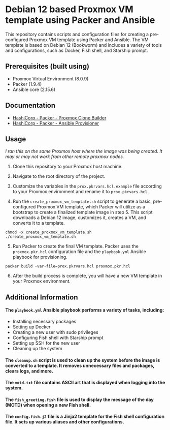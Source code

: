 # Debian 12 based Proxmox VM template using Packer and Ansible

This repository contains scripts and configuration files for creating a pre-configured Proxmox VM template using Packer and Ansible. The VM template is based on Debian 12 (Bookworm) and includes a variety of tools and configurations, such as Docker, Fish shell, and Starship prompt.

## Prerequisites (built using)

- Proxmox Virtual Environment (8.0.9)
- Packer (1.9.4)
- Ansible core (2.15.6)

## Documentation

- [HashiCorp - Packer - Proxmox Clone Builder](https://developer.hashicorp.com/packer/integrations/hashicorp/proxmox/latest/components/builder/clone)
- [HashiCorp - Packer - Ansible Provisioner](https://developer.hashicorp.com/packer/integrations/hashicorp/ansible/latest/components/provisioner/ansible)

## Usage
*I ran this on the same Proxmox host where the image was being created. It may or may not work from other remote proxmox nodes.*

1. Clone this repository to your Proxmox host machine. 

2. Navigate to the root directory of the project.

3. Customize the variables in the `prox.pkrvars.hcl.example` file according to your Proxmox environment and rename it to `prox.pkrvars.hcl`.

4. Run the `create_proxmox_vm_template.sh` script to generate a basic, pre-configured Proxmox VM template, which Packer will utilize as a bootstrap to create a finalized template image in step 5. This script downloads a Debian 12 image, customizes it, creates a VM, and converts it to a template.

```
chmod +x create_proxmox_vm_template.sh
./create_proxmox_vm_template.sh
```

5. Run Packer to create the final VM template. Packer uses the `proxmox.pkr.hcl` configuration file and the `playbook.yml` Ansible playbook for provisioning.

```
packer build -var-file=prox.pkrvars.hcl proxmox.pkr.hcl
```

6. After the build process is complete, you will have a new VM template in your Proxmox environment.


## Additional Information

#### The `playbook.yml` Ansible playbook performs a variety of tasks, including:

- Installing necessary packages
- Setting up Docker
- Creating a new user with sudo privileges
- Configuring Fish shell with Starship prompt
- Setting up SSH for the new user
- Cleaning up the system

#### The `cleanup.sh` script is used to clean up the system before the image is converted to a template. It removes unnecessary files and packages, clears logs, and more.

#### The `motd.txt` file contains ASCII art that is displayed when logging into the system.

#### The `fish_greeting.fish` file is used to display the message of the day (MOTD) when opening a new Fish shell.

#### The `config.fish.j2` file is a Jinja2 template for the Fish shell configuration file. It sets up various aliases and other configurations.
